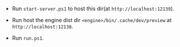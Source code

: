 

- Run `start-server.ps1` to host this dir(at `http://localhost:12139`).

- Run host the engine dist dir `<engine>/bin/.cache/dev/preview` at `http://localhost:12138`.

- Run `run.ps1`.